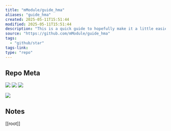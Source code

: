 ```yaml
---
title: "mModule/guide_hma"
aliases: "guide_hma"
created: 2025-05-11T15:51:44
modified: 2025-05-11T15:51:44
description: "This is a quick guide to hopefully make it a little easier for people new to Hide My Applist."
source: "https://github.com/mModule/guide_hma"
tags:
  - "github/star"
tags-link:
type: "repo"
---
```

## Repo Meta

![](https://img.shields.io/github/stars/mModule/guide_hma?style=for-the-badge&label=stars) ![](https://img.shields.io/github/repo-size/mModule/guide_hma?style=for-the-badge&label=size) ![](https://img.shields.io/github/created-at/mModule/guide_hma?style=for-the-badge&label=since)

[![](https://github-readme-stats.vercel.app/api/pin/?username=mModule&repo=guide_hma&bg_color=00000000)](https://github.com/mModule/guide_hma)

## Notes

[[root]]
